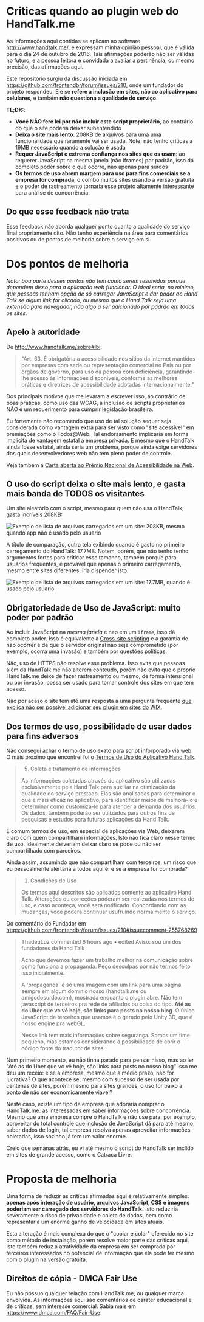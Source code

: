 # Criticas quando ao plugin web do HandTalk.me
As informações aqui contidas se aplicam ao software http://www.handtalk.me/, e
expressam minha opinião pessoal, que é válida para o dia 24 de outubro de 2016.
Tais afirmações poderão não ser válidas no futuro, e a pessoa leitora é
convidada a avaliar a pertinência, ou mesmo precisão, das afirmações aqui.

Este repositório surgiu da discussão iniciada em https://github.com/frontendbr/forum/issues/210,
onde um fundador do projeto respondeu. Ele se **refere a inclusão em sites, não
ao aplicativo para celulares**, e também **não questiona a qualidade do serviço**.

**TL;DR:**:

- **Você NÃO fere lei por não incluir este script proprietário**, ao contrário
do que o site poderia deixar subentendido
- **Deixa o site mais lento**: 208KB de arquivos para uma uma funcionalidade que
raramente vai ser usada. Note: não tenho críticas a 19MB necessário quando a solução
é usada
- **Requer JavaScript e extrema confiança nos sites que os usam**: ao requerer
JavaScript na mesma janela (não iframes) por padrão, isso dá completo poder sobre
o que ocorre, não apenas para surdos
- **Os termos de uso abrem margem para uso para fins comerciais se a empresa for
comprada**, o combo muitos sites usando a versão gratuita e o poder de
rastreamento tornaria esse projeto altamente interessante para análise de
concorrência.


## Do que esse feedback não trata
Esse feedback não aborda qualquer ponto quanto a qualidade do serviço final
propriamente dito. Não tenho experiência na área para comentários positivos
ou de pontos de melhoria sobre o serviço em si.

# Dos pontos de melhoria

_Nota: boa parte desses pontos não tem como serem resolvidos porque dependem
disso para a aplicação web funcionar. O ideal seria, no mínimo, que pessoas
tenham opção de só carregar JavaScript e dar poder ao Hand Talk se algum
link for clicado, ou mesmo que o Hand Talk seja uma extensão para navegador,
não algo a ser adicionado por padrão em todos os sites._

## Apelo à autoridade

De http://www.handtalk.me/sobre#lbi:

> "Art. 63. É obrigatória a acessibilidade nos sítios da internet  mantidos por empresas com sede ou representação comercial no País ou por órgãos de governo, para uso da pessoa com deficiência, garantindo-lhe acesso às informações disponíveis, conforme as melhores práticas e diretrizes de acessibilidade adotadas internacionalmente."

Dos principais motivos que me levaram a escrever isso, ao contrário de boas
práticas, como uso das WCAG, a inclusão de scripts proprietários NÃO é um
requerimento para cumprir legislação brasileira.

Eu fortemente não recomendo que uso de tal solução sequer seja considerada como
vantagem extra para ser visto como "site acessível" em premiações como
o Todos@Web. Tal endorsamento implicaria em forma implicita de vantagem
estatal a empresa privada. E mesmo que o HandTalk ainda fosse estatal, ainda
seria um problema, porque ainda exige servidores dos quais desenvolvedores web
não tem pleno poder de controle.

Veja também a [Carta aberta ao Prêmio Nacional de Acessibilidade na Web](https://github.com/fititnt/carta-aberta-premio-nacional-acessibilidade-na-web).

## O uso do script deixa o site mais lento, e gasta mais banda de TODOS os visitantes

Um site aleatório com o script, mesmo para quem não usa o HandTalk, gasta incríveis
208KB:

![Exemplo de lista de arquivos carregados em um site: 208KB, mesmo quando app não é usado pelo usuario](arquivos-carregados-por-padrao-sempre.png)

A título de comparação, outra tela exibindo quando é gasto no primeiro
carregamento do HandTalk: 17.7MB. Notem, porém, que não tenho tenho argumentos
fortes para críticar esse tamanho, também porque para usuários frequentes, é
provável que apenas o primeiro carregamento, mesmo entre sites diferentes, iria
dispender isto.

![Exemplo de lista de arquivos carregados em um site: 17.7MB, quando é usado pelo usuario](arquivos-carregados-quando-ativado.png)

## Obrigatoriedade de Uso de JavaScript: muito poder por padrão
Ao incluir JavaScript na _mesma janela_ e nao em um `iframe`, isso dá completo
poder. Isso é equivalente a [Cross-site scripting](https://pt.wikipedia.org/wiki/Cross-site_scripting)
e a garantia de não ocorrer é de que o servidor original não seja comprometido
(por exemplo, ocorra uma invasão) e também por questões políticas.

Não, uso de HTTPS não resolve esse problema. Isso evita que pessoas além da
HandTalk.me não alterem conteúdo, porém não evita que o proprio HandTalk.me
deixe de fazer rastreamento ou mesmo, de forma intensional ou por invasão,
possa ser usado para tomar controle dos sites em que tem acesso.

Não por acaso o site tem até uma resposta a uma pergunta frequênte [que explica
não ser possível adicionar seu plugin em sites do WIX](http://suporte.handtalk.me/hc/pt-br/articles/218408658-Meu-site-foi-feito-na-plataforma-WIX-Posso-colocar-o-Hand-Talk-nele-).

## Dos termos de uso, possibilidade de usar dados para fins adversos

Não consegui achar o termo de uso exato para script inforporado via web. O mais
próximo que encontrei foi o [Termos de Uso do Aplicativo Hand Talk](http://suporte.handtalk.me/hc/pt-br/articles/218403418-Termos-de-Uso-do-Aplicativo-Hand-Talk).

> 5. Coleta e tratamento de informações
>
> As informações coletadas através do aplicativo são utilizadas exclusivamente pela Hand Talk para auxiliar na otimização da qualidade do serviço prestado. Elas são analisadas para determinar o que é mais eficaz no aplicativo, para identificar meios de melhorá-lo e determinar como customizá-lo para atender a demanda dos usuários. Os dados, também poderão ser utilizados para outros fins de pesquisas e estudos para futuras aplicações da Hand Talk.

É comum termos de uso, em especial de aplicações via Web, deixarem claro com
quem compartilham informações. Isto não fica claro nesse termo de uso.
Idealmente deiveriam deixar claro se pode ou não ser compartilhado com parceiros.

Ainda assim, assumindo que não compartilham com terceiros, um risco que eu
pessoalmente alertaria a todos aqui é: e se a empresa for comprada?

> 1. Condições de Uso
> 
> Os termos aqui descritos são aplicados somente ao aplicativo Hand Talk.
Alterações ou correções poderam ser realizadas nos termos de uso, e caso aconteça, você será notificado. Concordando com as mudanças, você poderá continuar usufruindo normalmente o serviço.

Do comentário do Fundador em https://github.com/frontendbr/forum/issues/210#issuecomment-255768269

> ThadeuLuz commented 6 hours ago • edited
> Aviso: sou um dos fundadores da Hand Talk
> 
> Acho que devemos fazer um trabalho melhor na comunicação sobre como funciona a propaganda. Peço desculpas por não termos feito isso inicialmente.
> 
> A 'propaganda' é só uma imagem com um link para uma página sempre em algum domínio nosso (handtalk.me ou amigodosurdo.com), mostrada enquanto o plugin abre. Não tem javascript de terceiros pra rede de afiliados ou coisa do tipo. **Até as do Uber que vc vê hoje, são links para posts no nosso blog**. O único JavaScript de terceiros que usamos é o gerado pelo Unity 3D, que é nosso engine pra webGL.
> 
> Nesse link tem mais informações sobre segurança. Somos um time pequeno, mas estamos considerando a possibilidade de abrir o código fonte do tradutor de sites.

Num primeiro momento, eu não tinha parado para pensar nisso, mas ao ler "Até as
do Uber que vc vê hoje, são links para posts no nosso blog" isso me deu um
receio: e se a empresa, mesmo que a médio prazo, não for lucrativa? O que
acontece se, mesmo com sucesso de ser usada por centenas de sites, porém
mesmo para sites grandes, o uso for baixo a ponto de não ser economicamente
viável?

Neste caso, existe um tipo de empresa que adoraria comprar o HandTalk.me: as
interessadas em saber informações sobre concorrência. Mesmo que uma empresa
compre o HandTalk e não use para, por exemplo, aproveitar do total controle
que inclusão de JavaScript dá para até mesmo saber dados de login, tal empresa
resolva apenas aproveitar informações coletadas, isso sozinho já tem um valor
enorme.

Creio que semanas atrás, eu vi até mesmo o script do HandTalk ser inclído em
sites de grande acesso, como o Catraca Livre.

# Proposta de melhoria

Uma forma de reduzir as críticas afirmadas aqui é relativamente simples:
**apenas após interação de usuário, arquivos JavaScript, CSS e imagens poderiam
ser carregado dos servidores do HandTalk.** Isto reduziria severamente o risco
de privacidade e coleta de dados, bem como representaria um enorme ganho de
velocidade em sites atuais.

Esta alteração é mais complexa do que o "copiar e colar" oferecido no site
como método de instalação, porém resolve maior parte das críticas aqui. Isto
também reduz a atratividade da empresa em ser comprada por terceiros
interessados no potencial de informação que ela pode ter mesmo com o plugin
na versão gratúita.

## Direitos de cópia - DMCA Fair Use

Eu não possuo qualquer relação com HandTalk.me, ou qualquer marca envolvida. As
informações aqui são comentários de carater educacional e de críticas, sem
interesse comercial. Sabia mais em https://www.dmca.com/FAQ/Fair-Use.